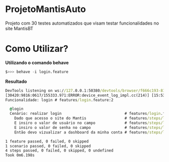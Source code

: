 # ProjetoMantisAuto
Projeto com 30 testes automatizados que visam testar funcionalidades no site MantisBT

<h1> Como Utilizar? </h1>
<b>Utilizando o comando behave </b><br>
<p></p>

```python
$>>> behave -i login.feature
```

<b>Resultado</b><br>
```cmd
DevTools listening on ws://127.0.0.1:50380/devtools/browser/f666c193-81e7-43b1-aa6e-a98675d8958d
[30420:9816:0617/155333.971:ERROR:device_event_log_impl.cc(214)] [15:53:33.971] Bluetooth: bluetooth_adapter_winrt.cc:1072 Getting Default Adapter failed.
Funcionalidade: login # features/login.feature:2

  @login
  Cenário: realizar login                            # features/login.feature:4
    Dado que acesso o site do Mantis                 # features/steps/login_steps.py:14
    E insiro o valor de usuário no campo             # features/steps/login_steps.py:18
    E insiro o valor de senha no campo               # features/steps/login_steps.py:23
    Então devo vizualizar a dashboard da minha conta # features/steps/login_steps.py:28

1 feature passed, 0 failed, 0 skipped
1 scenario passed, 0 failed, 0 skipped
4 steps passed, 0 failed, 0 skipped, 0 undefined
Took 0m6.198s

```
